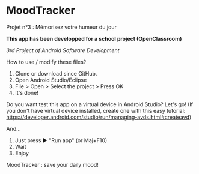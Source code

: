 # MoodTracker
Projet n°3 : Mémorisez votre humeur du jour


**This app has been developped for a school project (OpenClassroom)**

*3rd Project of Android Software Development*




How to use / modify these files?
1. Clone or download since GitHub.
2. Open Android Studio/Eclipse
3. File > Open > Select the project > Press OK
4. It's done!


Do you want test this app on a virtual device in Android Studio? Let's go!
(If you don't have virtual device installed, create one with this easy tutorial: https://developer.android.com/studio/run/managing-avds.html#createavd)

And...
1. Just press ▶ "Run app" (or Maj+F10)
2. Wait
3. Enjoy


MoodTracker : save your daily mood!

